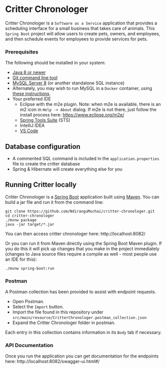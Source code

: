 # Critter Chronologer
 
Critter Chronologer is a `Software as a Service` application that provides a scheduling interface for a small business that takes care of animals. This `Spring Boot` project will allow users to create pets, owners, and employees, and then schedule events for employees to provide services for pets.
### Prerequisites
The following  should be installed in your system:
* [Java 8 or newer](https://www.oracle.com/technetwork/java/javase/downloads/index.html)
* [Git command line tool](https://help.github.com/articles/set-up-git)
* [MySQL Server 8](https://dev.mysql.com/downloads/mysql/) (or another standalone SQL instance)
* Alternately, you may wish to run MySQL in a `Docker` container, using [these instructions](https://hub.docker.com/_/mysql/).
* Your preferred IDE
    * Eclipse with the m2e plugin. Note: when m2e is available, there is an m2 icon in `Help -> About` dialog. If m2e is
      not there, just follow the install process here: https://www.eclipse.org/m2e/
    * [Spring Tools Suite](https://spring.io/tools) (STS)
    * IntelliJ IDEA
    * [VS Code](https://code.visualstudio.com)

## Database configuration
* A commented SQL command is included in the `application.properties` file to create the critter database
* Spring & Hibernate will create everything else for you

## Running Critter locally
Critter Chronologer is a [Spring Boot](https://spring.io/guides/gs/spring-boot) application built using [Maven](https://spring.io/guides/gs/maven/). You can build a jar file and run it from the command line:


```
git clone https://github.com/NdiranguMuchai/critter-chronologer.git
cd critter-chronologer
./mvnw package
java -jar target/*.jar
```
You can then access critter chronologer here: http://localhost:8082/

Or you can run it from Maven directly using the Spring Boot Maven plugin. If you do this it will pick up changes that you make in the project immediately (changes to Java source files require a compile as well - most people use an IDE for this):

```
./mvnw spring-boot:run
```

### Postman
A Postman collection has been provided to assist with endpoint requests.

* Open Postman.
* Select the `Import` button.
* Import the file found in this repository under `src/main/resource/CritterChronologer.postman_collection.json`
* Expand the Critter Chronologer folder in postman.

Each entry in this collection contains information in its `Body` tab if necessary.

### API Documentation
Once you run the application you can get documentation for the endpoints here: http://localhost:8082/swagger-ui.html#/